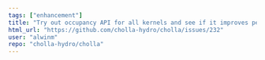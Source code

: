 ```yaml
---
tags: ["enhancement"]
title: "Try out occupancy API for all kernels and see if it improves performance"
html_url: "https://github.com/cholla-hydro/cholla/issues/232"
user: "alwinm"
repo: "cholla-hydro/cholla"
---
```


